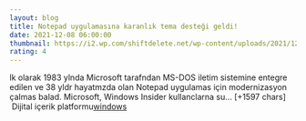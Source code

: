 ```yaml
--- 
layout: blog
title: Notepad uygulamasına karanlık tema desteği geldi!
date: 2021-12-08 06:00:00
thumbnail: https://i2.wp.com/shiftdelete.net/wp-content/uploads/2021/12/note-pad-2021.jpg?fit=1280%2C720&ssl=1
rating: 4
---
```

lk olarak 1983 ylnda Microsoft tarafndan MS-DOS iletim sistemine entegre edilen ve 38 yldr hayatmzda olan Notepad uygulamas için modernizasyon çalmas balad. Microsoft, Windows Insider kullanclarna su… [+1597 chars]</br>&nbsp;Dijital içerik platformu<a href="https://www.techno-light.net/">windows</a>